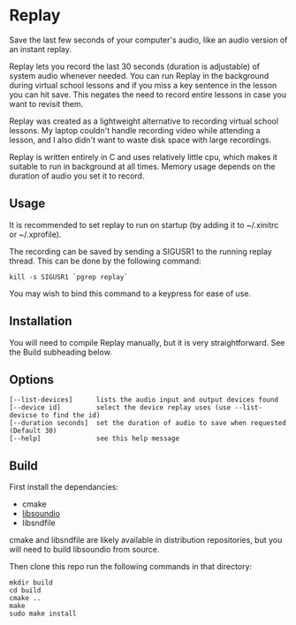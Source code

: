 # Replay
Save the last few seconds of your computer's audio, like an audio version of an instant replay.

Replay lets you record the last 30 seconds (duration is adjustable) of system audio whenever needed. You can run Replay in the background during virtual school lessons and if you miss a key sentence in the lesson you can hit save. This negates the need to record entire lessons in case you want to revisit them.

Replay was created as a lightweight alternative to recording virtual school lessons. My laptop couldn't handle recording video while attending a lesson, and I also didn't want to waste disk space with large recordings.

Replay is written entirely in C and uses relatively little cpu, which makes it suitable to run in background at all times. Memory usage depends on the duration of audio you set it to record.

## Usage

It is recommended to set replay to run on startup (by adding it to ~/.xinitrc or ~/.xprofile).

The recording can be saved by sending a SIGUSR1 to the running replay thread. This can be done by the following command:
```
kill -s SIGUSR1 `pgrep replay`
```
You may wish to bind this command to a keypress for ease of use.

## Installation

You will need to compile Replay manually, but it is very straightforward. See the Build subheading below. 

## Options
```
[--list-devices]      lists the audio input and output devices found 
[--device id]         select the device replay uses (use --list-devicse to find the id)
[--duration seconds]  set the duration of audio to save when requested (Default 30)
[--help]              see this help message
```
## Build

First install the dependancies:
- cmake
- [libsoundio](https://github.com/andrewrk/libsoundio)
- libsndfile

cmake and libsndfile are likely available in distribution repositories, but you will need to build libsoundio from source.

Then clone this repo run the following commands in that directory:

```
mkdir build
cd build
cmake ..
make
sudo make install
```


